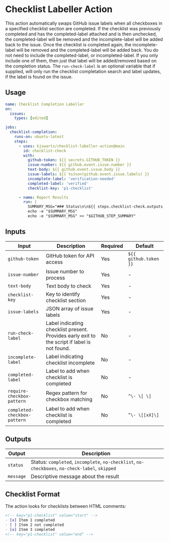 # Checklist Labeller Action

This action automatically swaps GitHub issue labels when all checkboxes in a specified checklist section are completed. If the checklist was previously completed and has the completed-label attached and is then unchecked, the completed-label will be removed and the incomplete-label will be added back to the issue. Once the checklist is completed again, the incomplete-label will be removed and the completed-label will be added back. You do not need to include the completed-label, or incompleted-label. If you only include one of them, then just that label will be added/removed based on the completion status. The `run-check-label` is an optional variable that if supplied, will only run the checklist completation search and label updates, if the label is found on the issue. 

## Usage

```yaml
name: Checklist Completion Labeller
on:
  issues:
    types: [edited]

jobs:
  checklist-completion:
    runs-on: ubuntu-latest
    steps:
      - uses: kjswartz/checklist-labeller-action@main
        id: checklist-check
        with:
          github-token: ${{ secrets.GITHUB_TOKEN }}
          issue-number: ${{ github.event.issue.number }}
          text-body: ${{ github.event.issue.body }}
          issue-labels: ${{ toJson(github.event.issue.labels) }}
          incomplete-label: 'verification-needed'
          completed-label: 'verified'
          checklist-key: 'p1-checklist'

      - name: Report Results
        run: |
          SUMMARY_MSG="### Status\n\n${{ steps.checklist-check.outputs.status }}\n\n### Message\n\n${{ steps.checklist-check.outputs.message }}"
          echo -e "$SUMMARY_MSG"
          echo -e "$SUMMARY_MSG" >> "$GITHUB_STEP_SUMMARY"
```

## Inputs

| Input | Description | Required | Default |
|-------|-------------|----------|---------|
| `github-token` | GitHub token for API access | Yes | `${{ github.token }}` |
| `issue-number` | Issue number to process | Yes | - |
| `text-body` | Text body to check | Yes | - |
| `checklist-key` | Key to identify checklist section | Yes | - |
| `issue-labels` | JSON array of issue labels | Yes | - |
| `run-check-label` | Label indicating checklist present. Provides early exit to the script if label is not found. | No | - |
| `incomplete-label` | Label indicating checklist incomplete | No | - |
| `completed-label` | Label to add when checklist is completed | No | - |
| `require-checkbox-pattern` | Regex pattern for checkbox matching | No | `^\- \[ \]` |
| `completed-checkbox-pattern` | Label to add when checklist is completed | No | `^\- \[[xX]\]` |

## Outputs

| Output | Description |
|--------|-------------|
| `status` | Status: `completed`, `incomplete`, `no-checklist`, `no-checkboxes`, `no-check-label`, `skipped` |
| `message` | Descriptive message about the result |

## Checklist Format

The action looks for checklists between HTML comments:

```markdown
<!-- key="p1-checklist" value="start" -->
- [x] Item 1 completed
- [ ] Item 2 not completed
- [x] Item 3 completed
<!-- key="p1-checklist" value="end" -->
```
